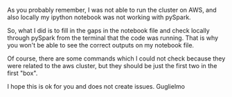 As you probably remember, I was not able to run the cluster on AWS, and also locally my ipython notebook was not working with pySpark.

So, what I did is to fill in the gaps in the notebook file and check locally through pySpark from the terminal that the code was running.
That is why you won't be able to see the correct outputs on my notebook file.

Of course, there are some commands which I could not check because they were related to the aws cluster, but they should be just the first two in the first "box".

I hope this is ok for you and does not create issues.
Guglielmo